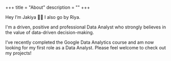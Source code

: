 +++
title = "About"
description = ""
+++

Hey I’m Jakiya 👋🏽 I also go by Riya.

I'm a driven, positive and professional Data Analyst who strongly believes in the value of data-driven decision-making.

I’ve recently completed the Google Data Analytics course and am now looking for my first role as a Data Analyst. Please feel welcome to check out my projects!